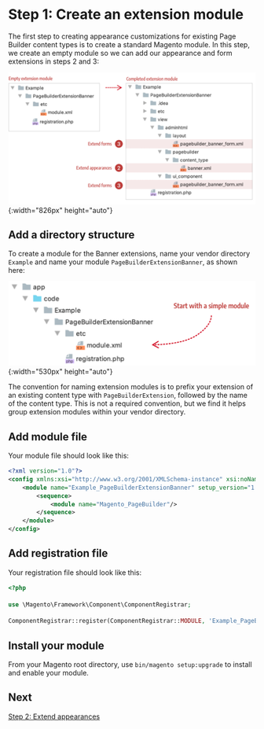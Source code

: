 # Step 1: Create an extension module

The first step to creating appearance customizations for existing Page Builder content types is to create a standard Magento module. In this step, we create an empty module so we can add our appearance and form extensions in steps 2 and 3:

![Completed extension file structure](../images/extension-file-structure-complete.png){:width="826px" height="auto"}

## Add a directory structure

To create a module for the Banner extensions, name your vendor directory `Example` and name your module `PageBuilderExtensionBanner`, as shown here:

![Minimum extension module structure](../images/banner-extension-file-structure.png){:width="530px" height="auto"}

The convention for naming extension modules is to prefix your extension of an existing content type with `PageBuilderExtension`, followed by the name of the content type. This is not a required convention, but we find it helps group extension modules within your vendor directory.

## Add module file

Your module file should look like this:

```xml
<?xml version="1.0"?>
<config xmlns:xsi="http://www.w3.org/2001/XMLSchema-instance" xsi:noNamespaceSchemaLocation="urn:magento:framework:Module/etc/module.xsd">
    <module name="Example_PageBuilderExtensionBanner" setup_version="1.0.0">
        <sequence>
            <module name="Magento_PageBuilder"/>
        </sequence>
    </module>
</config>
```

## Add registration file

Your registration file should look like this:

```php
<?php

use \Magento\Framework\Component\ComponentRegistrar;

ComponentRegistrar::register(ComponentRegistrar::MODULE, 'Example_PageBuilderExtensionBanner', __DIR__);
```

## Install your module

From your Magento root directory, use `bin/magento setup:upgrade` to install and enable your module.

## Next

[Step 2: Extend appearances](step-2-extend-appearances.md) 

